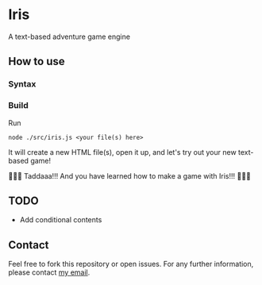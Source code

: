 # Iris
A text-based adventure game engine

## How to use
### Syntax


### Build
Run
```
node ./src/iris.js <your file(s) here>
```
It will create a new HTML file(s), open it up, and let's try out your new text-based game! 

🎉🎉🥳 Taddaaa!!! And you have learned how to make a game with Iris!!! 🎊🎊👏

## TODO
- Add conditional contents

## Contact
Feel free to fork this repository or open issues. For any further information, please contact [my email](mailto:nguyengiabach1201@gmail.com).
